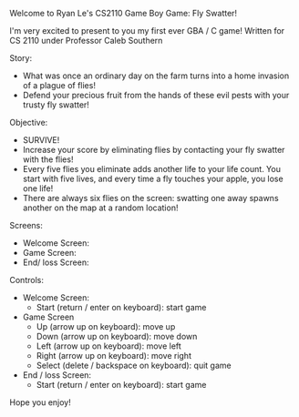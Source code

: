 Welcome to Ryan Le's CS2110 Game Boy Game: Fly Swatter!

I'm very excited to present to you my first ever GBA / C game!
Written for CS 2110 under Professor Caleb Southern

Story:
- What was once an ordinary day on the farm turns into a home invasion of a plague of flies!
- Defend your precious fruit from the hands of these evil pests with your trusty fly swatter!

Objective:
- SURVIVE!
- Increase your score by eliminating flies by contacting your fly swatter with the flies!
- Every five flies you eliminate adds another life to your life count. You start with five lives, and every time a fly touches your apple, you lose one life!
- There are always six flies on the screen: swatting one away spawns another on the map at a random location!

Screens:
- Welcome Screen:
- Game Screen:
- End/ loss Screen:

Controls: 
- Welcome Screen:
	- Start (return / enter on keyboard): start game
- Game Screen
	- Up (arrow up on keyboard): move up
	- Down (arrow up on keyboard): move down
	- Left (arrow up on keyboard): move left
	- Right (arrow up on keyboard): move right
	- Select (delete / backspace on keyboard): quit game
- End / loss Screen:
	- Start (return / enter on keyboard): start game


Hope you enjoy!

